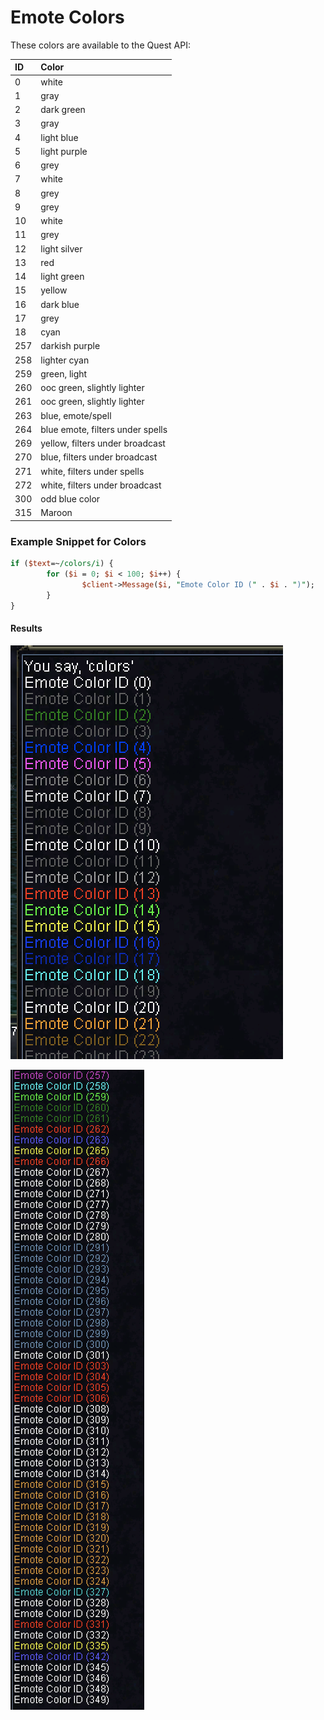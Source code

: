 # Emote Colors

These colors are available to the Quest API:

| ID | Color |
| :--- | :--- |
| 0 | white |
| 1 | gray |
| 2 | dark green |
| 3 | gray |
| 4 | light blue |
| 5 | light purple |
| 6 | grey |
| 7 | white |
| 8 | grey |
| 9 | grey |
| 10 | white |
| 11 | grey |
| 12 | light silver |
| 13 | red |
| 14 | light green |
| 15 | yellow |
| 16 | dark blue |
| 17 | grey |
| 18 | cyan |
| 257 | darkish purple |
| 258 | lighter cyan |
| 259 | green, light |
| 260 | ooc green, slightly lighter |
| 261 | ooc green, slightly lighter |
| 263 | blue, emote/spell |
| 264 | blue emote, filters under spells |
| 269 | yellow, filters under broadcast |
| 270 | blue, filters under broadcast |
| 271 | white, filters under spells |
| 272 | white, filters under broadcast |
| 300 | odd blue color |
| 315 | Maroon |

### Example Snippet for Colors

```perl
if ($text=~/colors/i) {
        for ($i = 0; $i < 100; $i++) {
                $client->Message($i, "Emote Color ID (" . $i . ")");
        }
}
```

#### Results

![Lower Range](../../.gitbook/assets/42428214-3a32a11e-82f8-11e8-9bfa-fe5175b4996f%20%281%29%20%281%29%20%281%29.png)

![Higher Range](../../.gitbook/assets/42428277-96bea77a-82f8-11e8-8cd6-5d43920f5f6e.png)



